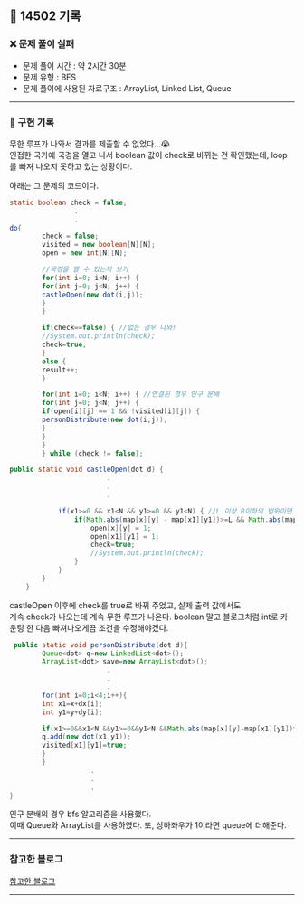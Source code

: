 ## 📝 14502 기록
###  ❌ 문제 풀이 실패
- 문제 풀이 시간 : 약 2시간 30분
- 문제 유형 : BFS
- 문제 풀이에 사용된 자료구조 : ArrayList, Linked List, Queue

---

### 📍 구현 기록
무한 루프가 나와서 결과를 제출할 수 없었다...😭    
인접한 국가에 국경을 열고 나서 boolean 값이 check로 바뀌는 건 확인했는데, loop를 빠져 나오지 못하고 있는 상황이다.


아래는 그 문제의 코드이다.
```java
static boolean check = false;
                .
                .
do{
        check = false;
        visited = new boolean[N][N];
        open = new int[N][N];

        //국경을 열 수 있는지 보기
        for(int i=0; i<N; i++) {
        for(int j=0; j<N; j++) {
        castleOpen(new dot(i,j));
        }
        }

        if(check==false) { //없는 경우 나와!
        //System.out.println(check);
        check=true;
        }
        else {
        result++;
        }

        for(int i=0; i<N; i++) { //연결된 경우 인구 분배
        for(int j=0; j<N; j++) {
        if(open[i][j] == 1 && !visited[i][j]) {
        personDistribute(new dot(i,j));
        }
        }
        }
        } while (check != false);
```
```java
public static void castleOpen(dot d) {
                        .
                        .
                        .

            if(x1>=0 && x1<N && y1>=0 && y1<N) { //L 이상 R이하의 범위이면 두 나라를 연결시켜준다.
                if(Math.abs(map[x][y] - map[x1][y1])>=L && Math.abs(map[x][y] - map[x1][y1])<=R) {
                    open[x][y] = 1;
                    open[x1][y1] = 1;
                    check=true;
                    //System.out.println(check);
                }
            }
        }
    }
```
castleOpen 이후에 check를 true로 바꿔 주었고, 실제 출력 값에서도  
계속 check가 나오는데 계속 무한 루프가 나온다.
boolean 말고 블로그처럼 int로 카운팅 한 다음 빠져나오게끔 조건을 수정해야겠다.

```java
 public static void personDistribute(dot d){
        Queue<dot> q=new LinkedList<dot>();
        ArrayList<dot> save=new ArrayList<dot>();
                        .
                        .
                        .
        for(int i=0;i<4;i++){
        int x1=x+dx[i];
        int y1=y+dy[i];

        if(x1>=0&&x1<N &&y1>=0&&y1<N &&Math.abs(map[x][y]-map[x1][y1])>=L&&Math.abs(map[x][y]-map[x1][y1])<=R&&!visited[x1][y1]){
        q.add(new dot(x1,y1));
        visited[x1][y1]=true;
        }
        }
                    .
                    .   
                    .
}

```
인구 분배의 경우 bfs 알고리즘을 사용했다.   
이때 Queue와 ArrayList를 사용하였다.
또, 상하좌우가 1이라면 queue에 더해준다.


---

### 참고한 블로그
[참고한 블로그](https://ju-nam2.tistory.com/121)

---
